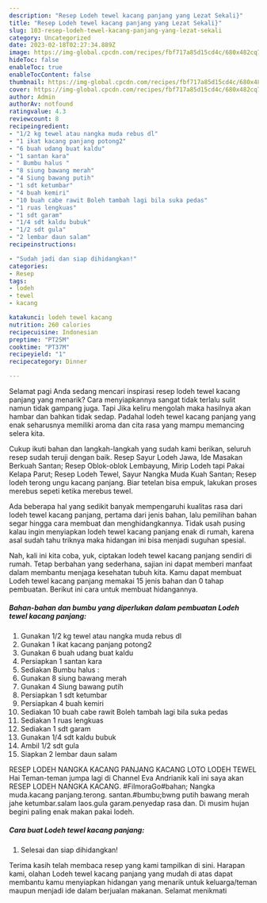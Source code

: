```yaml
---
description: "Resep Lodeh tewel kacang panjang yang Lezat Sekali}"
title: "Resep Lodeh tewel kacang panjang yang Lezat Sekali}"
slug: 103-resep-lodeh-tewel-kacang-panjang-yang-lezat-sekali
category: Uncategorized
date: 2023-02-18T02:27:34.889Z
image: https://img-global.cpcdn.com/recipes/fbf717a85d15cd4c/680x482cq70/lodeh-tewel-kacang-panjang-foto-resep-utama.jpg
hideToc: false
enableToc: true
enableTocContent: false
thumbnail: https://img-global.cpcdn.com/recipes/fbf717a85d15cd4c/680x482cq70/lodeh-tewel-kacang-panjang-foto-resep-utama.jpg
cover: https://img-global.cpcdn.com/recipes/fbf717a85d15cd4c/680x482cq70/lodeh-tewel-kacang-panjang-foto-resep-utama.jpg
author: Admin
authorAv: notfound
ratingvalue: 4.3
reviewcount: 8
recipeingredient:
- "1/2 kg tewel atau nangka muda rebus dl"
- "1 ikat kacang panjang potong2"
- "6 buah udang buat kaldu"
- "1 santan kara"
- " Bumbu halus "
- "8 siung bawang merah"
- "4 Siung bawang putih"
- "1 sdt ketumbar"
- "4 buah kemiri"
- "10 buah cabe rawit Boleh tambah lagi bila suka pedas"
- "1 ruas lengkuas"
- "1 sdt garam"
- "1/4 sdt kaldu bubuk"
- "1/2 sdt gula"
- "2 lembar daun salam"
recipeinstructions:

- "Sudah jadi dan siap dihidangkan!"
categories:
- Resep
tags:
- lodeh
- tewel
- kacang

katakunci: lodeh tewel kacang 
nutrition: 260 calories
recipecuisine: Indonesian
preptime: "PT25M"
cooktime: "PT37M"
recipeyield: "1"
recipecategory: Dinner

---
```



Selamat pagi Anda sedang mencari inspirasi resep lodeh tewel kacang panjang yang menarik? Cara menyiapkannya sangat tidak terlalu sulit namun tidak gampang juga. Tapi Jika keliru mengolah maka hasilnya akan hambar dan bahkan tidak sedap. Padahal lodeh tewel kacang panjang yang enak seharusnya memiliki aroma dan cita rasa yang mampu memancing selera kita.


Cukup ikuti bahan dan langkah-langkah yang sudah kami berikan, seluruh resep sudah teruji dengan baik. Resep Sayur Lodeh Jawa, Ide Masakan Berkuah Santan; Resep Oblok-oblok Lembayung, Mirip Lodeh tapi Pakai Kelapa Parut; Resep Lodeh Tewel, Sayur Nangka Muda Kuah Santan; Resep lodeh terong ungu kacang panjang. Biar tetelan bisa empuk, lakukan proses merebus sepeti ketika merebus tewel.

Ada beberapa hal yang sedikit banyak mempengaruhi kualitas rasa dari lodeh tewel kacang panjang, pertama dari jenis bahan, lalu pemilihan bahan segar hingga cara membuat dan menghidangkannya. Tidak usah pusing kalau ingin menyiapkan lodeh tewel kacang panjang enak di rumah, karena asal sudah tahu triknya maka hidangan ini bisa menjadi suguhan spesial.


Nah, kali ini kita coba, yuk, ciptakan lodeh tewel kacang panjang sendiri di rumah. Tetap berbahan yang sederhana, sajian ini dapat memberi manfaat dalam membantu menjaga kesehatan tubuh kita. Kamu dapat membuat Lodeh tewel kacang panjang memakai 15 jenis bahan dan 0 tahap pembuatan. Berikut ini cara untuk membuat hidangannya.

<!--inarticleads1-->

##### Bahan-bahan dan bumbu yang diperlukan dalam pembuatan Lodeh tewel kacang panjang:

1. Gunakan 1/2 kg tewel atau nangka muda rebus dl
1. Gunakan 1 ikat kacang panjang potong2
1. Gunakan 6 buah udang buat kaldu
1. Persiapkan 1 santan kara
1. Sediakan  Bumbu halus :
1. Gunakan 8 siung bawang merah
1. Gunakan 4 Siung bawang putih
1. Persiapkan 1 sdt ketumbar
1. Persiapkan 4 buah kemiri
1. Sediakan 10 buah cabe rawit Boleh tambah lagi bila suka pedas
1. Sediakan 1 ruas lengkuas
1. Sediakan 1 sdt garam
1. Gunakan 1/4 sdt kaldu bubuk
1. Ambil 1/2 sdt gula
1. Siapkan 2 lembar daun salam


RESEP LODEH NANGKA KACANG PANJANG KACANG LOTO LODEH TEWEL Hai Teman-teman jumpa lagi di Channel Eva Andrianik kali ini saya akan RESEP LODEH NANGKA KACANG. #FilmoraGo#bahan; Nangka muda.kacang panjang.terong. santan.#bumbu;bwng putih bawang merah jahe ketumbar.salam laos.gula garam.penyedap rasa dan. Di musim hujan begini paling enak makan pakai lodeh. 

<!--inarticleads2-->

##### Cara buat Lodeh tewel kacang panjang:


1. Selesai dan siap dihidangkan!



Terima kasih telah membaca resep yang kami tampilkan di sini. Harapan kami, olahan Lodeh tewel kacang panjang yang mudah di atas dapat membantu kamu menyiapkan hidangan yang menarik untuk keluarga/teman maupun menjadi ide dalam berjualan makanan. Selamat menikmati
